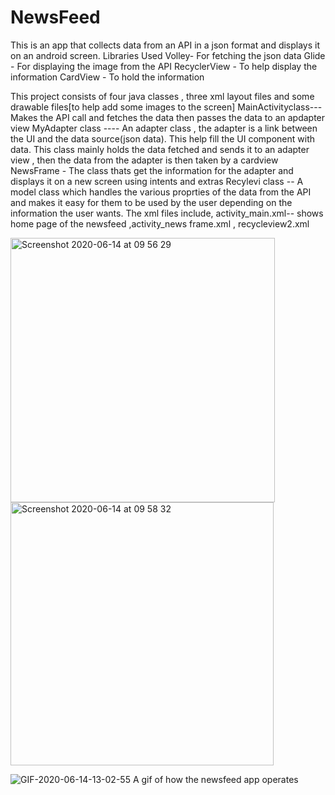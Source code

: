 # NewsFeed
This is an app that collects data from an API in a json format and displays it on an android screen.
Libraries Used
Volley- For fetching the json data
Glide - For displaying the image from the API
RecyclerView - To help display the information
CardView - To hold the information

This project consists of four java classes , three xml layout files and some drawable files[to help add some images to the 
screen]
MainActivityclass--- Makes the API call and fetches the data then passes the data to an apdapter view
MyAdapter class ---- An adapter class , the adapter is a link between  the UI and the data source(json data). This help fill the UI component with
data. This class mainly holds the data fetched and sends it to an adapter view , then the data from the adapter is then taken
by a cardview 
NewsFrame - The class thats get the information for the adapter and displays it on a new screen using intents and extras
Recylevi class -- A model class which handles the various proprties of the data from the API and makes it easy for them to be used by the user depending on 
the information the user wants.
The xml files include, activity_main.xml-- shows home page of the newsfeed
,activity_news frame.xml , recycleview2.xml

<img width="423" alt="Screenshot 2020-06-14 at 09 56 29" src="https://user-images.githubusercontent.com/53605763/84592102-8f0fda00-ae32-11ea-8c89-e531edde5e08.png">


<img width="421" alt="Screenshot 2020-06-14 at 09 58 32" src="https://user-images.githubusercontent.com/53605763/84592173-2ecd6800-ae33-11ea-8d66-ad54f937b881.png">

![GIF-2020-06-14-13-02-55](https://user-images.githubusercontent.com/53605763/84594114-8a9dee00-ae3f-11ea-87de-a9da27c1d97d.gif)
A gif of how the newsfeed app operates

